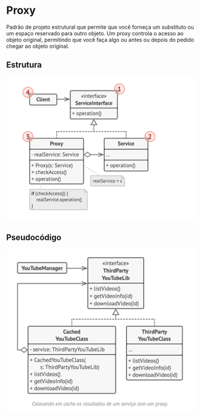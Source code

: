 # Proxy
Padrão de projeto estrutural que permite que você forneça um substituto ou um espaço reservado para outro objeto. Um proxy controla o acesso ao objeto original, permitindo que você faça algo ou antes ou depois do pedido chegar ao objeto original.

## Estrutura
![](./estrutura.png)

## Pseudocódigo
![](./pseudocodigo.png)